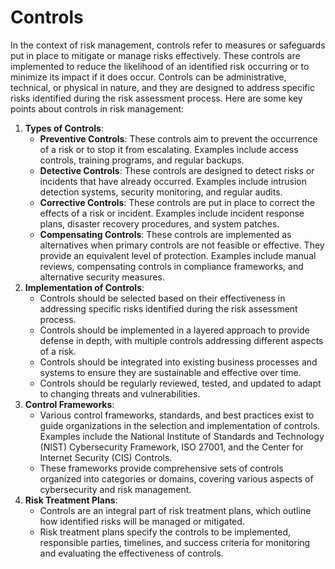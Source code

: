 # Controls

In the context of risk management, controls refer to measures or safeguards put in place to mitigate or manage risks effectively. These controls are implemented to reduce the likelihood of an identified risk occurring or to minimize its impact if it does occur. Controls can be administrative, technical, or physical in nature, and they are designed to address specific risks identified during the risk assessment process. Here are some key points about controls in risk management:

1. **Types of Controls**:
   * **Preventive Controls**: These controls aim to prevent the occurrence of a risk or to stop it from escalating. Examples include access controls, training programs, and regular backups.
   * **Detective Controls**: These controls are designed to detect risks or incidents that have already occurred. Examples include intrusion detection systems, security monitoring, and regular audits.
   * **Corrective Controls**: These controls are put in place to correct the effects of a risk or incident. Examples include incident response plans, disaster recovery procedures, and system patches.
   * **Compensating Controls**: These controls are implemented as alternatives when primary controls are not feasible or effective. They provide an equivalent level of protection. Examples include manual reviews, compensating controls in compliance frameworks, and alternative security measures.
2. **Implementation of Controls**:
   * Controls should be selected based on their effectiveness in addressing specific risks identified during the risk assessment process.
   * Controls should be implemented in a layered approach to provide defense in depth, with multiple controls addressing different aspects of a risk.
   * Controls should be integrated into existing business processes and systems to ensure they are sustainable and effective over time.
   * Controls should be regularly reviewed, tested, and updated to adapt to changing threats and vulnerabilities.
3. **Control Frameworks**:
   * Various control frameworks, standards, and best practices exist to guide organizations in the selection and implementation of controls. Examples include the National Institute of Standards and Technology (NIST) Cybersecurity Framework, ISO 27001, and the Center for Internet Security (CIS) Controls.
   * These frameworks provide comprehensive sets of controls organized into categories or domains, covering various aspects of cybersecurity and risk management.
4. **Risk Treatment Plans**:
   * Controls are an integral part of risk treatment plans, which outline how identified risks will be managed or mitigated.
   * Risk treatment plans specify the controls to be implemented, responsible parties, timelines, and success criteria for monitoring and evaluating the effectiveness of controls.
